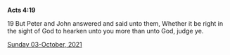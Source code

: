 **Acts 4:19**

19 But Peter and John answered and said unto them, Whether it be right in the sight of God to hearken unto you more than unto God, judge ye.

[Sunday 03-October, 2021](https://t.me/s/daily_scripture)
